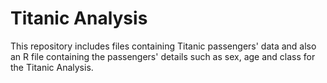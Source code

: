 # Titanic Analysis

This repository includes files containing Titanic passengers' data and also an R file containing the passengers' details such as sex, age and class for the Titanic Analysis.
